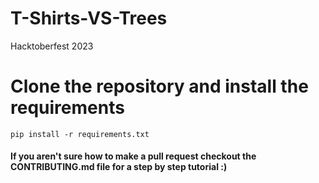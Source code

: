 # T-Shirts-VS-Trees
Hacktoberfest 2023

# Clone the repository and install the requirements
```
pip install -r requirements.txt
```


#### If you aren't sure how to make a pull request checkout the CONTRIBUTING.md file for a step by step tutorial :) 
